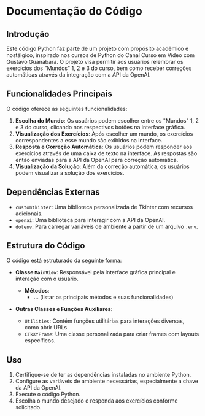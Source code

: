 # Documentação do Código

## Introdução

Este código Python faz parte de um projeto com propósito acadêmico e nostálgico, inspirado nos cursos de Python do Canal Curso em Vídeo com Gustavo Guanabara. O projeto visa permitir aos usuários relembrar os exercícios dos "Mundos" 1, 2 e 3 do curso, bem como receber correções automáticas através da integração com a API da OpenAI.

## Funcionalidades Principais

O código oferece as seguintes funcionalidades:

1. **Escolha do Mundo**: Os usuários podem escolher entre os "Mundos" 1, 2 e 3 do curso, clicando nos respectivos botões na interface gráfica.
2. **Visualização dos Exercícios**: Após escolher um mundo, os exercícios correspondentes a esse mundo são exibidos na interface.
3. **Resposta e Correção Automática**: Os usuários podem responder aos exercícios através de uma caixa de texto na interface. As respostas são então enviadas para a API da OpenAI para correção automática.
4. **Visualização da Solução**: Além da correção automática, os usuários podem visualizar a solução dos exercícios.

## Dependências Externas

- `customtkinter`: Uma biblioteca personalizada de Tkinter com recursos adicionais.
- `openai`: Uma biblioteca para interagir com a API da OpenAI.
- `dotenv`: Para carregar variáveis de ambiente a partir de um arquivo `.env`.

## Estrutura do Código

O código está estruturado da seguinte forma:

- **Classe `MainView`**: Responsável pela interface gráfica principal e interação com o usuário.

  - **Métodos**:
    - ... (listar os principais métodos e suas funcionalidades)

- **Outras Classes e Funções Auxiliares**:
  - `Utilities`: Contém funções utilitárias para interações diversas, como abrir URLs.
  - `CTkXYFrame`: Uma classe personalizada para criar frames com layouts específicos.

## Uso

1. Certifique-se de ter as dependências instaladas no ambiente Python.
2. Configure as variáveis de ambiente necessárias, especialmente a chave da API da OpenAI.
3. Execute o código Python.
4. Escolha o mundo desejado e responda aos exercícios conforme solicitado.
